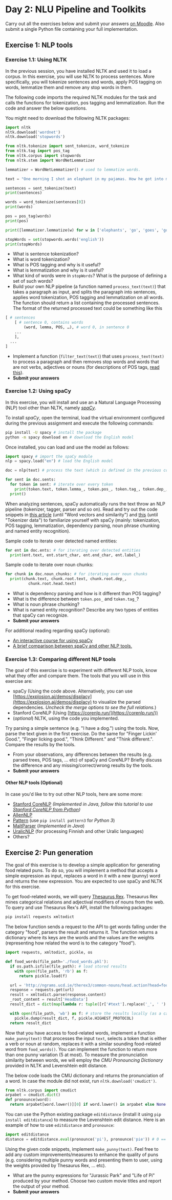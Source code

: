 # Day 2: NLU Pipeline and Toolkits

Carry out all the exercises below and submit your answers
[on Moodle](https://moodle.helsinki.fi/mod/assign/view.php?id=1593564).
Also submit a single Python file containing your full
implementation.

## Exercise 1: NLP tools

### Exercise 1.1: Using NLTK
In the previous session, you have installed NLTK and used it to load a corpus. In this exercise, you will use NLTK to process sentences. More specifically, you will tokenize sentences and words, apply POS tagging on words, lemmatize them and remove any stop words in them.

The following code imports the required NLTK modules for the task and calls the functions for tokenization, pos tagging and lemmatization. Run the code and answer the below questions.

You might need to download the following NLTK packages:
````python
import nltk
nltk.download('wordnet')
nltk.download('stopwords')
````


````python
from nltk.tokenize import sent_tokenize, word_tokenize
from nltk.tag import pos_tag
from nltk.corpus import stopwords
from nltk.stem import WordNetLemmatizer

lemmatizer = WordNetLemmatizer() # used to lemmatize words.

text = "One morning I shot an elephant in my pajamas. How he got into my pajamas I'll never know." # by Groucho Marx

sentences = sent_tokenize(text)
print(sentences)

words = word_tokenize(sentences[0])
print(words)

pos = pos_tag(words)
print(pos)

print([lemmatizer.lemmatize(w) for w in ['elephants', 'go', 'goes', 'going', 'went', 'gone']])

stopWords = set(stopwords.words('english'))
print(stopWords)
````

* What is sentence tokenization?
* What is word tokenization?
* What is POS tagging and why is it useful?
* What is lemmatization and why is it useful?
* What kind of words were in `stopWords`? What is the purpose of defining a set of such words?
* Build your own NLP pipeline (a function named `process_text(text)`) that takes a paragraph as input, and splits the paragraph into sentences, applies word tokenization, POS tagging and lemmatization on all words. The function should return a list containing the processed sentences. The format of the returned processed text could be something like this
````python
[ # sentences
	[ # sentence 0, contains words
		(word, lemma, POS, …), # word 0, in sentence 0
    ...
	],
  ...
]
````
* Implement a function (`filter_text(text)`) that uses `process_text(text)` to process a paragraph and then removes stop words and words that are not verbs, adjectives or nouns (for descriptions of POS tags, [read this](https://www.ling.upenn.edu/courses/Fall_2003/ling001/penn_treebank_pos.html)).
* **Submit your answers**

###  Exercise 1.2: Using spaCy
In this exercise, you will install and use an a Natural Language Processing (NLP) tool other than NLTK, namely [*spaCy*](https://spacy.io/).

To install *spaCy*, open the terminal, load the virtual environment configured during the previous assignment and execute the following commands:

````sh
pip install -U spacy # install the package
python -m spacy download en # download the English model
````

Once installed, you can load and use the model as follows:

````python
import spacy # import the spaCy module
nlp = spacy.load("en") # load the English model

doc = nlp(text) # process the text (which is defined in the previous code)

for sent in doc.sents:
  for token in sent: # iterate over every token
    print(token.text, token.lemma_, token.pos_, token.tag_, token.dep_, token.shape_, token.is_alpha, token.is_stop)
  print()
````

When analyzing sentences, spaCy automatically runs the text throw an NLP pipeline (tokenizer, tagger, parser and so on). Read and try out the code snippets in [this article](https://spacy.io/usage/spacy-101) (until "Word vectors and similarity") and [this](https://spacy.io/usage/linguistic-features) (until "Tokenizer data") to familiarize yourself with spaCy (mainly: tokenization, POS tagging, lemmatization, dependency parsing, noun phrase chunking and named entity recognition).

Sample code to iterate over detected named entities:
````python
for ent in doc.ents: # for iterating over detected entities
  print(ent.text, ent.start_char, ent.end_char, ent.label_)
````

Sample code to iterate over noun chunks:
````python
for chunk in doc.noun_chunks: # for iterating over noun chunks
  print(chunk.text, chunk.root.text, chunk.root.dep_,
          chunk.root.head.text)
````

* What is dependency parsing and how is it different than POS tagging?
* What is the difference between `token.pos_` and `token.tag_`?
* What is noun phrase chunking?
* What is named entity recognition? Describe any two types of entities that spaCy can recognize.
* **Submit your answers**


For additional reading regarding spaCy (optional):
* [An interactive course for using spaCy](https://course.spacy.io/)
* [A brief comparison between spaCy and other NLP tools.](https://spacy.io/usage/facts-figures)


### Exercise 1.3: Comparing different NLP tools

The goal of this exercise is to experiment with different NLP tools, know what they offer and compare them. The tools that you will use in this exercise are:

* spaCy (Using the code above. Alternatively, you can use [https://explosion.ai/demos/displacy](https://explosion.ai/demos/displacy) to visualize the parsed dependencies. *Uncheck the merge options to see the full relations.*)
* Stanford CoreNLP (Using [https://corenlp.run/](https://corenlp.run/))
* (*optional*) NLTK, using the code you implemented. 


Try parsing a simple sentence (e.g. "I have a dog.") using the tools. Now, parse the text given in the first exercise. Do the same for "Finger Lickin' Good.", "Finger licking good.", "Think Different." and "Think different.". Compare the results by the tools.

* From your observations, any differences between the results (e.g. parsed trees, POS tags, ... etc) of spaCy and CoreNLP? Briefly discuss the difference and any missing/correct/wrong results by the tools.
* **Submit your answers**

#### Other NLP tools (Optional)
In case you'd like to try out other NLP tools, here are some more:

* [Stanford CoreNLP](https://stanfordnlp.github.io/CoreNLP/) *(Implemented in Java, follow this tutorial to use [Stanford CoreNLP from Python](https://www.khalidalnajjar.com/setup-use-stanford-corenlp-server-python/))*
* [AllenNLP](https://allennlp.org/tutorials)
* [Pattern](https://www.clips.uantwerpen.be/pages/pattern-en) (use `pip install pattern3` for *Python 3*)
* [MaltParser](http://www.maltparser.org/)  (*Implemented in Java*)
* [UralicNLP](https://github.com/mikahama/uralicNLP) (for processing Finnish and other Uralic languages)
* Others?


## Exercise 2: Pun generation
The goal of this exercise is to develop a simple application for generating food related puns. To do so, you will implement a method that accepts a simple expression as input, replaces a word in it with a new (punny) word and returns the new expression. You are expected to use spaCy and NLTK for this exercise.


To get food-related words, we will query [Thesaurus Rex](http://ngrams.ucd.ie/therex3). Thesaurus Rex mines categorical relations and adjectival modifiers of nouns from the web. To query and use Thesaurus Rex's API, install the following packages:


````sh
pip install requests xmltodict
````

The below function sends a request to the API to get words falling under the category "food", parsers the result and returns it. The function returns a dictionary where its keys are the words and the values are the weights (representing how related the word is to the category "food").

````python
import requests, xmltodict, pickle, os

def food_words(file_path='./food_words.pkl'):
  if os.path.isfile(file_path): # load stored results
    with open(file_path, 'rb') as f:
      return pickle.load(f)

  url = 'http://ngrams.ucd.ie/therex3/common-nouns/head.action?head=food&ref=apple&xml=true'
  response = requests.get(url)
  result = xmltodict.parse(response.content)
  _root_content = result['HeadData']
  result_dict = dict(map(lambda r: tuple([r['#text'].replace('_', ' ').strip(), int(r['@weight'])]), _root_content['Members']['Member']))

  with open(file_path, 'wb') as f: # store the results locally (as a cache)
    pickle.dump(result_dict, f, pickle.HIGHEST_PROTOCOL)
  return result_dict
````

Now that you have access to food-related words, implement a function `make_punny(text)` that processes the input `text`, selects a token that is either a verb or noun at random, replaces it with a similar sounding food-related word from `food_words()`. You can implement the function to return more than one punny variation (5 at most). To measure the pronunciation similarity between words, we will employ the *CMU Pronouncing Dictionary* provided in NLTK and Levenshtein edit distance.

The below code loads the CMU dictionary and returns the pronunciation of a word. In case the module did not exist, run `nltk.download('cmudict')`.

````python
from nltk.corpus import cmudict
arpabet = cmudict.dict()
def pronounce(word):
  return arpabet[word.lower()][0] if word.lower() in arpabet else None # make sure the word is lowercased and exists in the dictionary
````

You can use the Python existing package `editdistance` (install it using `pip install editdistance`) to measure the Levenshtein edit distance. Here is an example of how to use `editdistance` and `pronounce`:

````python
import editdistance
distance = editdistance.eval(pronounce('pi'), pronounce('pie')) # 0 == identical pronunciation
````

Using the given code snippets, implement `make_punny(text)`. Feel free to add any custom improvements/measures to enhance the quality of puns (e.g. considering multiple punny words and presenting them to user, using the weights provided by Thesaurus Rex, ... etc).


* What are the punny expressions for "Jurassic Park" and "Life of Pi" produced by your method. Choose two custom movie titles and report the output of your method.
* **Submit your answers**
